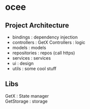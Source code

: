 # ocee

## Project Architecture

- bindings : dependency injection
- controllers : GetX Controllers : logic
- models : models
- repositories : repos (call https)
- services : services
- ui : design
- utils : some cool stuff

## Libs

GetX : State manager  
GetStorage : storage
